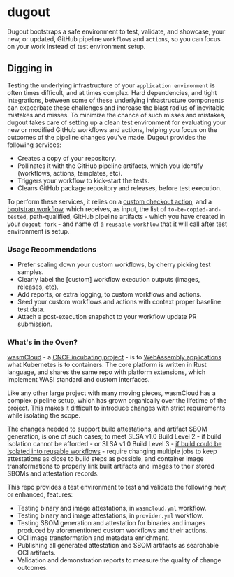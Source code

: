 # dugout

Dugout bootstraps a safe environment to test, validate, and showcase, your new, or updated, GitHub pipeline `workflows` and `actions`, so you can focus on your work instead of test environment setup.

## Digging in

Testing the underlying infrastructure of your `application environment` is often times difficult, and at times complex. Hard dependencies, and tight integrations, between some of these underlying infrastructure components can exacerbate these challenges and increase the blast radius of inevitable mistakes and misses. To minimize the chance of such misses and mistakes, dugout takes care of setting up a clean test environment for evaluating your new or modified GitHub workflows and actions, helping you focus on the outcomes of the pipeline changes you've made. Dugout provides the following services:

- Creates a copy of your repository.
- Pollinates it with the GitHub pipeline artifacts, which you identify (workflows, actions, templates, etc).
- Triggers your workflow to kick-start the tests.
- Cleans GitHub package repository and releases, before test execution.

To perform these services, it relies on a [custom checkout action](./.github/actions/workflow-change-validation-checkout/action.yml), and a [bootstrap workflow](./.github/workflows/bootstrap.yml), which receives, as input, the list of `to-be-copied-and-tested`, path-qualified, GitHub pipeline artifacts - which you have created in your `dugout fork` - and name of a `reusable workflow` that it will call after test environment is setup.

### Usage Recommendations

- Prefer scaling down your custom workflows, by cherry picking test samples.
- Clearly label the [custom] workflow execution outputs (images, releases, etc).
- Add reports, or extra logging, to custom workflows and actions.
- Seed your custom workflows and actions with context proper baseline test data.
- Attach a post-execution snapshot to your workflow update PR submission.

### What's in the Oven?

[wasmCloud](https://wasmcloud.com) - a [CNCF incubating project](https://www.cncf.io/projects/wasmcloud/) - is to [WebAssembly applications](https://github.com/WebAssembly/component-model?tab=readme-ov-file) what Kubernetes is to containers. The core platform is written in Rust language, and shares the same repo with platform extensions, which implement WASI standard and custom interfaces.

Like any other large project with many moving pieces, wasmCloud has a complex pipeline setup, which has grown organically over the lifetime of the project. This makes it difficult to introduce changes with strict requirements while isolating the scope.

The changes needed to support build attestations, and artifact SBOM generation, is one of such cases; to meet SLSA v1.0 Build Level 2 - if build isolation cannot be afforded - or SLSA v1.0 Build Level 3 - [if build could be isolated into reusable workflows](https://docs.github.com/en/actions/security-for-github-actions/using-artifact-attestations/using-artifact-attestations-and-reusable-workflows-to-achieve-slsa-v1-build-level-3) - require changing multiple jobs to keep attestations as close to build steps as possible, and container image transformations to properly link built artifacts and images to their stored SBOMs and attestation records.

This repo provides a test environment to test and validate the following new, or enhanced, features:

- Testing binary and image attestations, in `wasmcloud.yml` workflow.
- Testing binary and image attestations, in `provider.yml` workflow.
- Testing SBOM generation and attestation for binaries and images produced by aforementioned custom workflows and their actions.
- OCI image transformation and metadata enrichment.
- Publishing all generated attestation and SBOM artifacts as searchable OCI artifacts.
- Validation and demonstration reports to measure the quality of change outcomes.
